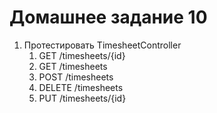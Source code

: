 # Домашнее задание 10
1. Протестировать TimesheetController
    1. GET /timesheets/{id}
    2. GET /timesheets
    3. POST /timesheets
    4. DELETE /timesheets
    5. PUT /timesheets/{id} 